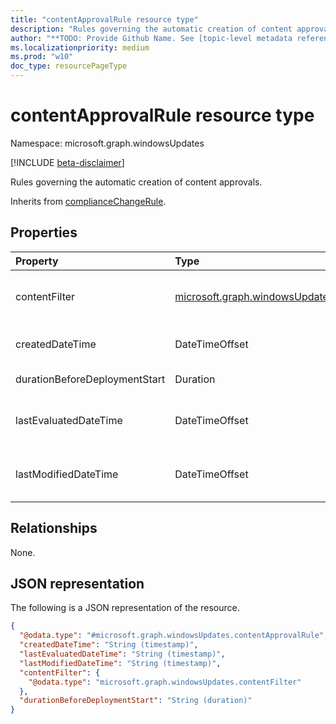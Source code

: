 ```yaml
---
title: "contentApprovalRule resource type"
description: "Rules governing the automatic creation of content approvals."
author: "**TODO: Provide Github Name. See [topic-level metadata reference](https://aka.ms/msgo?pagePath=Document-APIs/Guidelines/Metadata)**"
ms.localizationpriority: medium
ms.prod: "w10"
doc_type: resourcePageType
---
```


# contentApprovalRule resource type

Namespace: microsoft.graph.windowsUpdates

[!INCLUDE [beta-disclaimer](../../includes/beta-disclaimer.md)]

Rules governing the automatic creation of content approvals.

Inherits from [complianceChangeRule](../resources/windowsupdates-compliancechangerule.md).

## Properties
|Property|Type|Description|
|:---|:---|:---|
|contentFilter|[microsoft.graph.windowsUpdates.contentFilter](../resources/windowsupdates-contentfilter.md)|A filter to determine which content matches the rule on an ongoing basis.|
|createdDateTime|DateTimeOffset|The date and time when created Inherited from [complianceChangeRule](../resources/windowsupdates-compliancechangerule.md).|
|durationBeforeDeploymentStart|Duration|Time before the deployment starts.|
|lastEvaluatedDateTime|DateTimeOffset|The date and time the rule was last evaluated. Inherited from [complianceChangeRule](../resources/windowsupdates-compliancechangerule.md).|
|lastModifiedDateTime|DateTimeOffset|The date and time the rule was last modified. Inherited from [complianceChangeRule](../resources/windowsupdates-compliancechangerule.md).|

## Relationships
None.

## JSON representation
The following is a JSON representation of the resource.
<!-- {
  "blockType": "resource",
  "@odata.type": "microsoft.graph.windowsUpdates.contentApprovalRule"
}
-->
``` json
{
  "@odata.type": "#microsoft.graph.windowsUpdates.contentApprovalRule",
  "createdDateTime": "String (timestamp)",
  "lastEvaluatedDateTime": "String (timestamp)",
  "lastModifiedDateTime": "String (timestamp)",
  "contentFilter": {
    "@odata.type": "microsoft.graph.windowsUpdates.contentFilter"
  },
  "durationBeforeDeploymentStart": "String (duration)"
}
```

